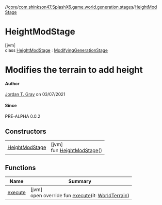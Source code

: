 //[core](../../../index.md)/[com.shinkson47.SplashX6.game.world.generation.stages](../index.md)/[HeightModStage](index.md)

# HeightModStage

[jvm]\
class [HeightModStage](index.md) : [ModifyingGenerationStage](../../com.shinkson47.SplashX6.game.world.generation/-modifying-generation-stage/index.md)

# Modifies the terrain to add height

#### Author

[Jordan T. Gray](https://www.shinkson47.in) on 03/07/2021

#### Since

PRE-ALPHA 0.0.2

## Constructors

| | |
|---|---|
| [HeightModStage](-height-mod-stage.md) | [jvm]<br>fun [HeightModStage](-height-mod-stage.md)() |

## Functions

| Name | Summary |
|---|---|
| [execute](execute.md) | [jvm]<br>open override fun [execute](execute.md)(it: [WorldTerrain](../../com.shinkson47.SplashX6.game.world/-world-terrain/index.md)) |
